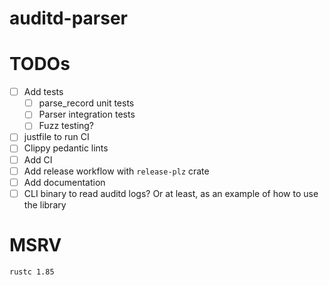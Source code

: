 # auditd-parser


# TODOs
- [ ] Add tests
  - [ ] parse_record unit tests
  - [ ] Parser integration tests
  - [ ] Fuzz testing?
- [ ] justfile to run CI
- [ ] Clippy pedantic lints
- [ ] Add CI
- [ ] Add release workflow with `release-plz` crate
- [ ] Add documentation
- [ ] CLI binary to read auditd logs? Or at least, as an example of how to use the library

# MSRV
`rustc 1.85`
